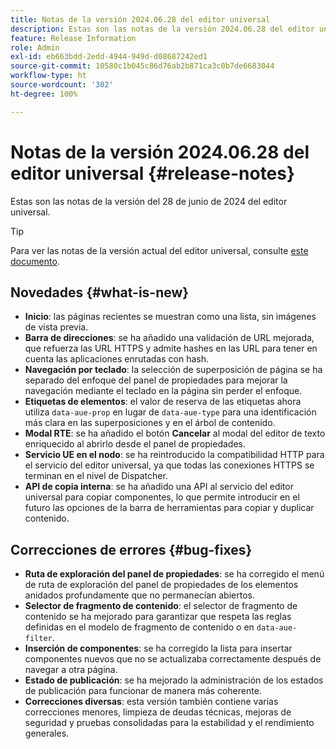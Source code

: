 ```yaml
---
title: Notas de la versión 2024.06.28 del editor universal
description: Estas son las notas de la versión 2024.06.28 del editor universal.
feature: Release Information
role: Admin
exl-id: eb663bdd-2edd-4944-949d-d08687242ed1
source-git-commit: 10580c1b045c86d76ab2b871ca3c0b7de6683044
workflow-type: ht
source-wordcount: '302'
ht-degree: 100%

---
```


# Notas de la versión 2024.06.28 del editor universal {#release-notes}

Estas son las notas de la versión del 28 de junio de 2024 del editor universal.

>[!TIP]
>
>Para ver las notas de la versión actual del editor universal, consulte [este documento](/help/release-notes/universal-editor/current.md).

## Novedades {#what-is-new}

* **Inicio**: las páginas recientes se muestran como una lista, sin imágenes de vista previa.
* **Barra de direcciones**: se ha añadido una validación de URL mejorada, que refuerza las URL HTTPS y admite hashes en las URL para tener en cuenta las aplicaciones enrutadas con hash.
* **Navegación por teclado**: la selección de superposición de página se ha separado del enfoque del panel de propiedades para mejorar la navegación mediante el teclado en la página sin perder el enfoque.
* **Etiquetas de elementos**: el valor de reserva de las etiquetas ahora utiliza `data-aue-prop` en lugar de `data-aue-type` para una identificación más clara en las superposiciones y en el árbol de contenido.
* **Modal RTE**: se ha añadido el botón **Cancelar** al modal del editor de texto enriquecido al abrirlo desde el panel de propiedades.
* **Servicio UE en el nodo**: se ha reintroducido la compatibilidad HTTP para el servicio del editor universal, ya que todas las conexiones HTTPS se terminan en el nivel de Dispatcher.
* **API de copia interna**: se ha añadido una API al servicio del editor universal para copiar componentes, lo que permite introducir en el futuro las opciones de la barra de herramientas para copiar y duplicar contenido.

## Correcciones de errores {#bug-fixes}

* **Ruta de exploración del panel de propiedades**: se ha corregido el menú de ruta de exploración del panel de propiedades de los elementos anidados profundamente que no permanecían abiertos.
* **Selector de fragmento de contenido**: el selector de fragmento de contenido se ha mejorado para garantizar que respeta las reglas definidas en el modelo de fragmento de contenido o en `data-aue-filter`.
* **Inserción de componentes**: se ha corregido la lista para insertar componentes nuevos que no se actualizaba correctamente después de navegar a otra página.
* **Estado de publicación**: se ha mejorado la administración de los estados de publicación para funcionar de manera más coherente.
* **Correcciones diversas**: esta versión también contiene varias correcciones menores, limpieza de deudas técnicas, mejoras de seguridad y pruebas consolidadas para la estabilidad y el rendimiento generales.
